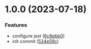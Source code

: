 # 1.0.0 (2023-07-18)


### Features

* configure jest ([6c8ebb0](https://github.com/nizhou-studio23/md-5.ts/commit/6c8ebb0e9265c5d7ff0f1828c1077790e2061165))
* init commit ([534e59c](https://github.com/nizhou-studio23/md-5.ts/commit/534e59c6070037d33a1c6212eecd57a5cefbe6a5))




